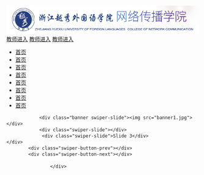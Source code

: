 <html>
<head>
<meta charset="utf-8">
<title>网传官网</title>
<link rel="stylesheet" type="text/css" href="style.css" />
<link rel="stylesheet" type="text/css" href="swiper-3.4.0.min.css" />

</head>

<body>
	<div class="content">
	<div class="header">
    <img src="logo.png">
    <div class="quickLink">
    	<a href="#">教师进入</a>
        <a href="#">教师进入</a>
        <a href="#">教师进入</a>
       </div>
         </div>
           </div>
        <div class="nav">
        <nav>
        	<ul>
            	<a href="#"><li>首页</li></a>
                <a href="#"><li>首页</li></a>
                <a href="#"><li>首页</li></a>
                <a href="#"><li>首页</li></a>
                <a href="#"><li>首页</li></a>
                <a href="#"><li>首页</li></a>
                <a href="#"><li>首页</li></a>
                <a href="#"><li>首页</li></a>
             </ul>
		</nav>
        </div>
				  <div class="swiper-container">
					<div class="swiper-wrapper">

				<div class="banner swiper-slide"><img src="banner1.jpg"></div>
				<div class="swiper-slide"></div>
				 <div class="swiper-slide">Slide 3</div>
    </div>
			<div class="swiper-button-prev"></div>
			<div class="swiper-button-next"></div>
				 
				    </div>
</body>
		<script src="jquery-3.1.1.min.js"></script>
		<script src="swiper.jquery.min.js"></script>
<script>         
  	var mySlide = new Swiper ('.swiper-container', {
    	loop:true,
    nextButton: '.swiper-button-next',
    prevButton: '.swiper-button-prev',
  }) 
  var width=$(document).width();
  var height=width*300/2000;
 $('.swiper-container').css('height',height+'px');
  </script>
</html>
